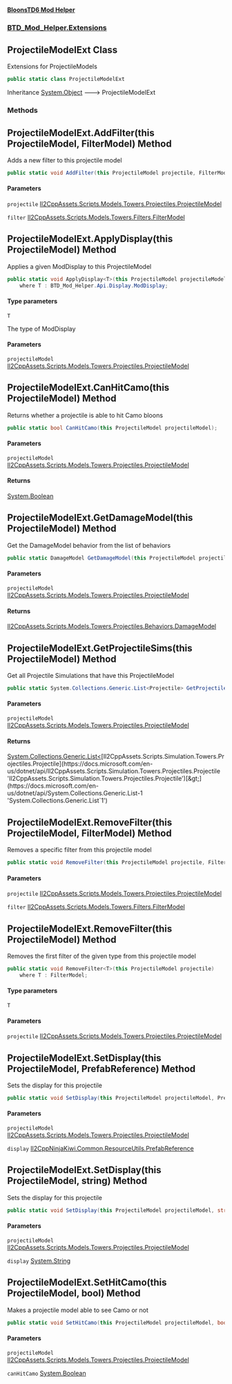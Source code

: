 #### [BloonsTD6 Mod Helper](README.md 'README')
### [BTD_Mod_Helper.Extensions](README.md#BTD_Mod_Helper.Extensions 'BTD_Mod_Helper.Extensions')

## ProjectileModelExt Class

Extensions for ProjectileModels

```csharp
public static class ProjectileModelExt
```

Inheritance [System.Object](https://docs.microsoft.com/en-us/dotnet/api/System.Object 'System.Object') &#129106; ProjectileModelExt
### Methods

<a name='BTD_Mod_Helper.Extensions.ProjectileModelExt.AddFilter(thisProjectileModel,FilterModel)'></a>

## ProjectileModelExt.AddFilter(this ProjectileModel, FilterModel) Method

Adds a new filter to this projectile model

```csharp
public static void AddFilter(this ProjectileModel projectile, FilterModel filter);
```
#### Parameters

<a name='BTD_Mod_Helper.Extensions.ProjectileModelExt.AddFilter(thisProjectileModel,FilterModel).projectile'></a>

`projectile` [Il2CppAssets.Scripts.Models.Towers.Projectiles.ProjectileModel](https://docs.microsoft.com/en-us/dotnet/api/Il2CppAssets.Scripts.Models.Towers.Projectiles.ProjectileModel 'Il2CppAssets.Scripts.Models.Towers.Projectiles.ProjectileModel')

<a name='BTD_Mod_Helper.Extensions.ProjectileModelExt.AddFilter(thisProjectileModel,FilterModel).filter'></a>

`filter` [Il2CppAssets.Scripts.Models.Towers.Filters.FilterModel](https://docs.microsoft.com/en-us/dotnet/api/Il2CppAssets.Scripts.Models.Towers.Filters.FilterModel 'Il2CppAssets.Scripts.Models.Towers.Filters.FilterModel')

<a name='BTD_Mod_Helper.Extensions.ProjectileModelExt.ApplyDisplay_T_(thisProjectileModel)'></a>

## ProjectileModelExt.ApplyDisplay<T>(this ProjectileModel) Method

Applies a given ModDisplay to this ProjectileModel

```csharp
public static void ApplyDisplay<T>(this ProjectileModel projectileModel)
    where T : BTD_Mod_Helper.Api.Display.ModDisplay;
```
#### Type parameters

<a name='BTD_Mod_Helper.Extensions.ProjectileModelExt.ApplyDisplay_T_(thisProjectileModel).T'></a>

`T`

The type of ModDisplay
#### Parameters

<a name='BTD_Mod_Helper.Extensions.ProjectileModelExt.ApplyDisplay_T_(thisProjectileModel).projectileModel'></a>

`projectileModel` [Il2CppAssets.Scripts.Models.Towers.Projectiles.ProjectileModel](https://docs.microsoft.com/en-us/dotnet/api/Il2CppAssets.Scripts.Models.Towers.Projectiles.ProjectileModel 'Il2CppAssets.Scripts.Models.Towers.Projectiles.ProjectileModel')

<a name='BTD_Mod_Helper.Extensions.ProjectileModelExt.CanHitCamo(thisProjectileModel)'></a>

## ProjectileModelExt.CanHitCamo(this ProjectileModel) Method

Returns whether a projectile is able to hit Camo bloons

```csharp
public static bool CanHitCamo(this ProjectileModel projectileModel);
```
#### Parameters

<a name='BTD_Mod_Helper.Extensions.ProjectileModelExt.CanHitCamo(thisProjectileModel).projectileModel'></a>

`projectileModel` [Il2CppAssets.Scripts.Models.Towers.Projectiles.ProjectileModel](https://docs.microsoft.com/en-us/dotnet/api/Il2CppAssets.Scripts.Models.Towers.Projectiles.ProjectileModel 'Il2CppAssets.Scripts.Models.Towers.Projectiles.ProjectileModel')

#### Returns
[System.Boolean](https://docs.microsoft.com/en-us/dotnet/api/System.Boolean 'System.Boolean')

<a name='BTD_Mod_Helper.Extensions.ProjectileModelExt.GetDamageModel(thisProjectileModel)'></a>

## ProjectileModelExt.GetDamageModel(this ProjectileModel) Method

Get the DamageModel behavior from the list of behaviors

```csharp
public static DamageModel GetDamageModel(this ProjectileModel projectileModel);
```
#### Parameters

<a name='BTD_Mod_Helper.Extensions.ProjectileModelExt.GetDamageModel(thisProjectileModel).projectileModel'></a>

`projectileModel` [Il2CppAssets.Scripts.Models.Towers.Projectiles.ProjectileModel](https://docs.microsoft.com/en-us/dotnet/api/Il2CppAssets.Scripts.Models.Towers.Projectiles.ProjectileModel 'Il2CppAssets.Scripts.Models.Towers.Projectiles.ProjectileModel')

#### Returns
[Il2CppAssets.Scripts.Models.Towers.Projectiles.Behaviors.DamageModel](https://docs.microsoft.com/en-us/dotnet/api/Il2CppAssets.Scripts.Models.Towers.Projectiles.Behaviors.DamageModel 'Il2CppAssets.Scripts.Models.Towers.Projectiles.Behaviors.DamageModel')

<a name='BTD_Mod_Helper.Extensions.ProjectileModelExt.GetProjectileSims(thisProjectileModel)'></a>

## ProjectileModelExt.GetProjectileSims(this ProjectileModel) Method

Get all Projectile Simulations that have this ProjectileModel

```csharp
public static System.Collections.Generic.List<Projectile> GetProjectileSims(this ProjectileModel projectileModel);
```
#### Parameters

<a name='BTD_Mod_Helper.Extensions.ProjectileModelExt.GetProjectileSims(thisProjectileModel).projectileModel'></a>

`projectileModel` [Il2CppAssets.Scripts.Models.Towers.Projectiles.ProjectileModel](https://docs.microsoft.com/en-us/dotnet/api/Il2CppAssets.Scripts.Models.Towers.Projectiles.ProjectileModel 'Il2CppAssets.Scripts.Models.Towers.Projectiles.ProjectileModel')

#### Returns
[System.Collections.Generic.List&lt;](https://docs.microsoft.com/en-us/dotnet/api/System.Collections.Generic.List-1 'System.Collections.Generic.List`1')[Il2CppAssets.Scripts.Simulation.Towers.Projectiles.Projectile](https://docs.microsoft.com/en-us/dotnet/api/Il2CppAssets.Scripts.Simulation.Towers.Projectiles.Projectile 'Il2CppAssets.Scripts.Simulation.Towers.Projectiles.Projectile')[&gt;](https://docs.microsoft.com/en-us/dotnet/api/System.Collections.Generic.List-1 'System.Collections.Generic.List`1')

<a name='BTD_Mod_Helper.Extensions.ProjectileModelExt.RemoveFilter(thisProjectileModel,FilterModel)'></a>

## ProjectileModelExt.RemoveFilter(this ProjectileModel, FilterModel) Method

Removes a specific filter from this projectile model

```csharp
public static void RemoveFilter(this ProjectileModel projectile, FilterModel filter);
```
#### Parameters

<a name='BTD_Mod_Helper.Extensions.ProjectileModelExt.RemoveFilter(thisProjectileModel,FilterModel).projectile'></a>

`projectile` [Il2CppAssets.Scripts.Models.Towers.Projectiles.ProjectileModel](https://docs.microsoft.com/en-us/dotnet/api/Il2CppAssets.Scripts.Models.Towers.Projectiles.ProjectileModel 'Il2CppAssets.Scripts.Models.Towers.Projectiles.ProjectileModel')

<a name='BTD_Mod_Helper.Extensions.ProjectileModelExt.RemoveFilter(thisProjectileModel,FilterModel).filter'></a>

`filter` [Il2CppAssets.Scripts.Models.Towers.Filters.FilterModel](https://docs.microsoft.com/en-us/dotnet/api/Il2CppAssets.Scripts.Models.Towers.Filters.FilterModel 'Il2CppAssets.Scripts.Models.Towers.Filters.FilterModel')

<a name='BTD_Mod_Helper.Extensions.ProjectileModelExt.RemoveFilter_T_(thisProjectileModel)'></a>

## ProjectileModelExt.RemoveFilter<T>(this ProjectileModel) Method

Removes the first filter of the given type from this projectile model

```csharp
public static void RemoveFilter<T>(this ProjectileModel projectile)
    where T : FilterModel;
```
#### Type parameters

<a name='BTD_Mod_Helper.Extensions.ProjectileModelExt.RemoveFilter_T_(thisProjectileModel).T'></a>

`T`
#### Parameters

<a name='BTD_Mod_Helper.Extensions.ProjectileModelExt.RemoveFilter_T_(thisProjectileModel).projectile'></a>

`projectile` [Il2CppAssets.Scripts.Models.Towers.Projectiles.ProjectileModel](https://docs.microsoft.com/en-us/dotnet/api/Il2CppAssets.Scripts.Models.Towers.Projectiles.ProjectileModel 'Il2CppAssets.Scripts.Models.Towers.Projectiles.ProjectileModel')

<a name='BTD_Mod_Helper.Extensions.ProjectileModelExt.SetDisplay(thisProjectileModel,PrefabReference)'></a>

## ProjectileModelExt.SetDisplay(this ProjectileModel, PrefabReference) Method

Sets the display for this projectile

```csharp
public static void SetDisplay(this ProjectileModel projectileModel, PrefabReference display);
```
#### Parameters

<a name='BTD_Mod_Helper.Extensions.ProjectileModelExt.SetDisplay(thisProjectileModel,PrefabReference).projectileModel'></a>

`projectileModel` [Il2CppAssets.Scripts.Models.Towers.Projectiles.ProjectileModel](https://docs.microsoft.com/en-us/dotnet/api/Il2CppAssets.Scripts.Models.Towers.Projectiles.ProjectileModel 'Il2CppAssets.Scripts.Models.Towers.Projectiles.ProjectileModel')

<a name='BTD_Mod_Helper.Extensions.ProjectileModelExt.SetDisplay(thisProjectileModel,PrefabReference).display'></a>

`display` [Il2CppNinjaKiwi.Common.ResourceUtils.PrefabReference](https://docs.microsoft.com/en-us/dotnet/api/Il2CppNinjaKiwi.Common.ResourceUtils.PrefabReference 'Il2CppNinjaKiwi.Common.ResourceUtils.PrefabReference')

<a name='BTD_Mod_Helper.Extensions.ProjectileModelExt.SetDisplay(thisProjectileModel,string)'></a>

## ProjectileModelExt.SetDisplay(this ProjectileModel, string) Method

Sets the display for this projectile

```csharp
public static void SetDisplay(this ProjectileModel projectileModel, string display);
```
#### Parameters

<a name='BTD_Mod_Helper.Extensions.ProjectileModelExt.SetDisplay(thisProjectileModel,string).projectileModel'></a>

`projectileModel` [Il2CppAssets.Scripts.Models.Towers.Projectiles.ProjectileModel](https://docs.microsoft.com/en-us/dotnet/api/Il2CppAssets.Scripts.Models.Towers.Projectiles.ProjectileModel 'Il2CppAssets.Scripts.Models.Towers.Projectiles.ProjectileModel')

<a name='BTD_Mod_Helper.Extensions.ProjectileModelExt.SetDisplay(thisProjectileModel,string).display'></a>

`display` [System.String](https://docs.microsoft.com/en-us/dotnet/api/System.String 'System.String')

<a name='BTD_Mod_Helper.Extensions.ProjectileModelExt.SetHitCamo(thisProjectileModel,bool)'></a>

## ProjectileModelExt.SetHitCamo(this ProjectileModel, bool) Method

Makes a projectile model able to see Camo or not

```csharp
public static void SetHitCamo(this ProjectileModel projectileModel, bool canHitCamo);
```
#### Parameters

<a name='BTD_Mod_Helper.Extensions.ProjectileModelExt.SetHitCamo(thisProjectileModel,bool).projectileModel'></a>

`projectileModel` [Il2CppAssets.Scripts.Models.Towers.Projectiles.ProjectileModel](https://docs.microsoft.com/en-us/dotnet/api/Il2CppAssets.Scripts.Models.Towers.Projectiles.ProjectileModel 'Il2CppAssets.Scripts.Models.Towers.Projectiles.ProjectileModel')

<a name='BTD_Mod_Helper.Extensions.ProjectileModelExt.SetHitCamo(thisProjectileModel,bool).canHitCamo'></a>

`canHitCamo` [System.Boolean](https://docs.microsoft.com/en-us/dotnet/api/System.Boolean 'System.Boolean')